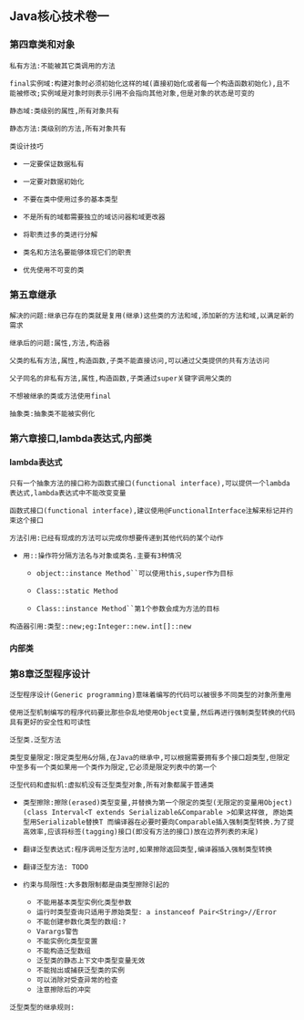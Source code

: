 ## **Java核心技术卷一**

### **第四章类和对象**

`私有方法:不能被其它类调用的方法`

`final实例域:构建对象时必须初始化这样的域(直接初始化或者每一个构造函数初始化),且不能被修改;实例域是对象时则表示引用不会指向其他对象,但是对象的状态是可变的`

`静态域:类级别的属性,所有对象共有`

`静态方法:类级别的方法,所有对象共有`

`类设计技巧`

- `一定要保证数据私有`

- `一定要对数据初始化`

- `不要在类中使用过多的基本类型`

- `不是所有的域都需要独立的域访问器和域更改器`

- `将职责过多的类进行分解`

- `类名和方法名要能够体现它们的职责`

- `优先使用不可变的类`

### **第五章继承**

`解决的问题:继承已存在的类就是复用(继承)这些类的方法和域,添加新的方法和域,以满足新的需求`

`继承后的问题:属性,方法,构造器`

`父类的私有方法,属性,构造函数,子类不能直接访问,可以通过父类提供的共有方法访问`

`父子同名的非私有方法,属性,构造函数,子类通过super关键字调用父类的`

`不想被继承的类或方法使用final`

`抽象类:抽象类不能被实例化`

### **第六章接口,lambda表达式,内部类**

#### **lambda表达式**

`只有一个抽象方法的接口称为函数式接口(functional interface),可以提供一个lambda表达式,lambda表达式中不能改变变量`

`函数式接口(functional interface),建议使用@FunctionalInterface注解来标记并约束这个接口`

`方法引用:已经有现成的方法可以完成你想要传递到其他代码的某个动作`

 - `用::操作符分隔方法名与对象或类名.主要有3种情况`

   - `object::instance Method``可以使用this,super作为目标`

   - `Class::static Method`

   - `Class::instance Method``第1个参数会成为方法的目标`

`构造器引用:类型::new;eg:Integer::new.int[]::new`

#### **内部类**




### **第8章泛型程序设计**

`泛型程序设计(Generic programming)意味着编写的代码可以被很多不同类型的对象所重用`

`使用泛型机制编写的程序代码要比那些杂乱地使用Object变量,然后再进行强制类型转换的代码具有更好的安全性和可读性`

`泛型类.泛型方法`

`类型变量限定:限定类型用&分隔,在Java的继承中,可以根据需要拥有多个接口超类型,但限定中至多有一个类如果用一个类作为限定,它必须是限定列表中的第一个`

`泛型代码和虚拟机:虚拟机没有泛型类型对象,所有对象都属于普通类`

   - `类型擦除:擦除(erased)类型变量,并替换为第一个限定的类型(无限定的变量用Object)(class Interval<T extends Serializable&Comparable >如果这样做,
   原始类型用Serializable替换T 而编译器在必要时要向Comparable插入强制类型转换.为了提高效率,应该将标签(tagging)接口(即没有方法的接口)放在边界列表的末尾)`

   - `翻译泛型表达式:程序调用泛型方法时,如果擦除返回类型,编译器插入强制类型转换`

   - `翻译泛型方法: TODO `

   - `约束与局限性:大多数限制都是由类型擦除引起的`
   
     - `不能用基本类型实例化类型参数`
     - `运行时类型查询只适用于原始类型: a instanceof Pair<String>//Error`
     - `不能创建参数化类型的数组:?`
     - `Varargs警告`
     - `不能实例化类型变置`
     - `不能构造泛型数组`
     - `泛型类的静态上下文中类型变量无效`
     - `不能抛出或捕获泛型类的实例`
     - `可以消除对受查异常的检查`
     - `注意擦除后的冲突`

`泛型类型的继承规则:`



